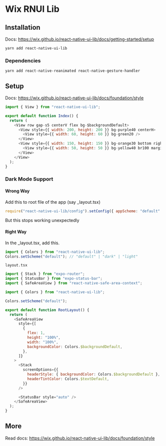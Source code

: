 # Wix RNUI Lib

## Installation

Docs: <https://wix.github.io/react-native-ui-lib/docs/getting-started/setup>

`yarn add react-native-ui-lib`

### Dependencies

`yarn add react-native-reanimated react-native-gesture-handler`

## Setup

Docs: <https://wix.github.io/react-native-ui-lib/docs/foundation/style>

```js
import { View } from "react-native-ui-lib";

export default function Index() {
  return (
    <View row gap-s5 centerV flex bg-$backgroundDefault>
      <View style={{ width: 200, height: 200 }} bg-purple40 centerH>
        <View style={{ width: 60, height: 60 }} bg-green20 />
      </View>
      <View style={{ width: 150, height: 150 }} bg-orange30 bottom right>
        <View style={{ width: 50, height: 50 }} bg-yellow40 br100 margin-s2 />
      </View>
    </View>
  );
}
```

### Dark Mode Support

#### Wrong Way

Add this to root file of the app (say _layout.tsx)

```js
require("react-native-ui-lib/config").setConfig({ appScheme: "default" });
```

But this stops working unexpectedly

#### Right Way

In the _layout.tsx, add this.

```js
import { Colors } from "react-native-ui-lib";
Colors.setScheme("default"); // "default" | "dark" | "light"
```

`layout.tsx`
```js
import { Stack } from "expo-router";
import { StatusBar } from "expo-status-bar";
import { SafeAreaView } from "react-native-safe-area-context";

import { Colors } from "react-native-ui-lib";

Colors.setScheme("default");

export default function RootLayout() {
  return (
    <SafeAreaView
      style={[
        {
          flex: 1,
          height: "100%",
          width: "100%",
          backgroundColor: Colors.$backgroundDefault,
        },
      ]}
    >
      <Stack
        screenOptions={{
          headerStyle: { backgroundColor: Colors.$backgroundDefault },
          headerTintColor: Colors.$textDefault,
        }}
      />

      <StatusBar style="auto" />
    </SafeAreaView>
  );
}
```

## More

Read docs: <https://wix.github.io/react-native-ui-lib/docs/foundation/style>
